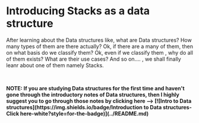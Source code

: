 # <h1>Introducing Stacks as a data structure</h1>

<p>
After learning about the Data structures like, what are Data structures? How many types of them are there
actually? Ok, if there are a many of them, then on what basis do we classify them? Ok, even if we classify
them , why do all of them exists? What are their use cases? And so on.... , we shall finally leanr about
one of them namely Stacks.
</p>
<br>
<p><b>NOTE: If you are studying Data structures for the first time and haven't gone through the
introductory notes of Data structures, then I highly suggest you to go through those notes by
clicking here --> [![Intro to Data structures](https://img.shields.io/badge/Introduction to Data structures-Click here-white?style=for-the-badge)](../README.md)
</b></p>